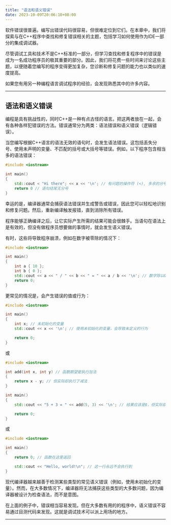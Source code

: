 ```yaml
---
title: "语法和语义错误"
date: 2023-10-09T20:06:10+08:00
---
```


软件错误很普遍。编写出错误代码很容易，但很难定位到它们。在本章中，我们将探索与在C++程序中查找和修复错误相关的主题，包括学习如何使用作为IDE一部分的集成调试器。

尽管调试工具和技术不是C++标准的一部分，但学习查找和修复程序中的错误是成为一名成功程序员的极其重要的部分。因此，我们将花费一些时间来讨论这些主题，以便随着您编写的程序变得更加复杂，您诊断和修复问题的能力也以类似的速度提高。

如果您有用另一种编程语言调试程序的经验，会发现熟悉其中的许多内容。

***
## 语法和语义错误

编程是具有挑战性的，同时C++是一种有点古怪的语言。把这两者放在一起，会有各种各样犯错误的方法。错误通常分为两类：语法错误和语义错误（逻辑错误）。

当您编写根据C++语言的语法无效的语句时，会发生语法错误。这包括丢失分号、使用未声明的变量、不匹配的括号或大括号等错误。例如，以下程序包含相当多的语法错误：

```C++
#include <iostream>

int main()
{
    std::cout < "Hi there"; << x << '\n'; // 有问题的操作符 (<), 多余的分号, 未定义的变量 (x)
    return 0 // 语句结尾无分号
}
```

幸运的是，编译器通常会捕获语法错误并生成警告或错误，因此您可以轻松地识别和修复问题。然后，重新编译触发报错，直到消除所有错误。

程序能够正确编译之后，让它实际产生所需的结果可能会很棘手。当语句在语法上是有效的，但没有做程序员想要做的事情时，就会发生语义错误。

有时，这些将导致程序崩溃，例如在数字被零除的情况下：

```C++
#include <iostream>

int main()
{
    int a { 10 };
    int b { 0 };
    std::cout << a << " / " << b << " = " << a / b << '\n'; // 数字除以0，在数学上也是无效
    return 0;
}
```

更常见的情况是，会产生错误的值或行为：

```C++
#include <iostream>

int main()
{
    int x; // 未初始化的变量
    std::cout << x << '\n'; // 使用未初始化的变量，会导致未定义的行为

    return 0;
}
```

或

```C++
#include <iostream>

int add(int x, int y) // 函数期望是执行加法
{
    return x - y; // 但实际却执行了减法
}

int main()
{
    std::cout << "5 + 3 = " << add(5, 3) << '\n'; // 结果应该是8，但实际却是2

    return 0;
}
```

或

```C++
#include <iostream>

int main()
{
    return 0; // 函数在这里返回

    std::cout << "Hello, world!\n"; // 这一行永远不会执行到
}
```

现代编译器越来越善于检测某些类型的常见语义错误（例如，使用未初始化的变量）。然而，在大多数情况下，编译器将无法捕获这些类型的大多数问题，因为编译器被设计为检查语法，而不是意图。

在上面的例子中，错误相当容易发现。但在大多数有用的的程序中，语义错误不容易通过目测代码来发现。这就是调试技术可以派上用场的地方。

***
